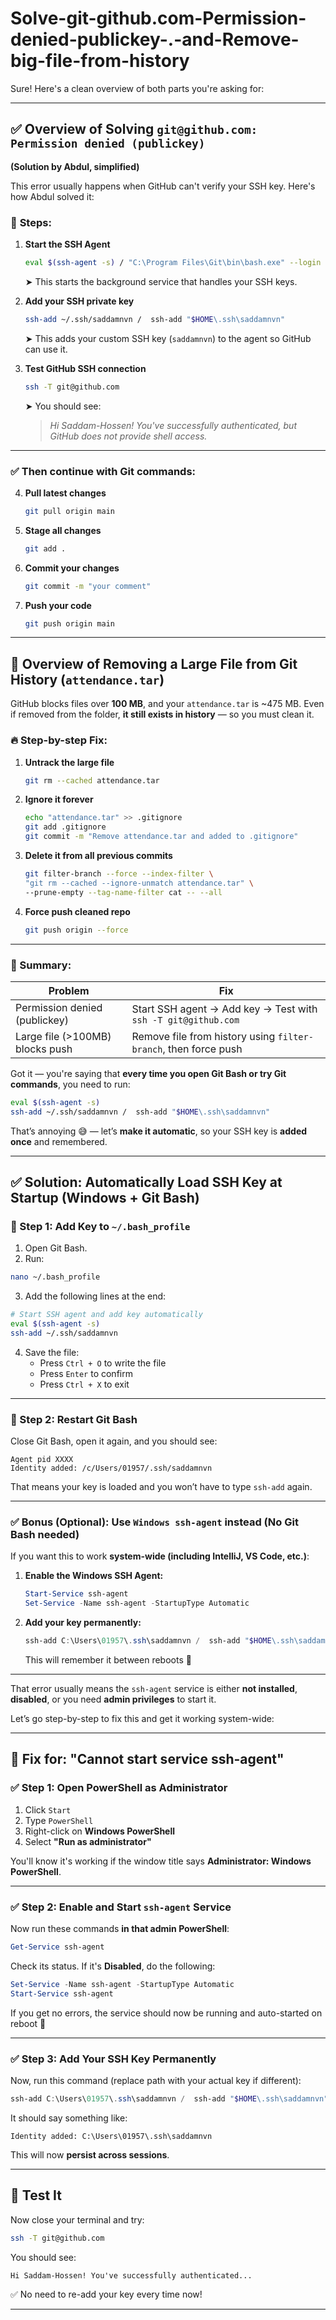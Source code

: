 # Solve-git-github.com-Permission-denied-publickey-.-and-Remove-big-file-from-history

Sure! Here's a clean overview of both parts you're asking for:

---

## ✅ **Overview of Solving `git@github.com: Permission denied (publickey)`**  
**(Solution by Abdul, simplified)**

This error usually happens when GitHub can't verify your SSH key. Here's how Abdul solved it:

### 🔧 **Steps:**

1. **Start the SSH Agent**
   ```bash
   eval $(ssh-agent -s) / "C:\Program Files\Git\bin\bash.exe" --login -i

   ```
   ➤ This starts the background service that handles your SSH keys.

2. **Add your SSH private key**
   ```bash
   ssh-add ~/.ssh/saddamnvn /  ssh-add "$HOME\.ssh\saddamnvn"

   ```
   ➤ This adds your custom SSH key (`saddamnvn`) to the agent so GitHub can use it.

3. **Test GitHub SSH connection**
   ```bash
   ssh -T git@github.com
   ```
   ➤ You should see:
   > *Hi Saddam-Hossen! You've successfully authenticated, but GitHub does not provide shell access.*

---

### ✅ Then continue with Git commands:

4. **Pull latest changes**
   ```bash
   git pull origin main
   ```

5. **Stage all changes**
   ```bash
   git add .
   ```

6. **Commit your changes**
   ```bash
   git commit -m "your comment"
   ```

7. **Push your code**
   ```bash
   git push origin main
   ```

---

## 🧹 **Overview of Removing a Large File from Git History (`attendance.tar`)**

GitHub blocks files over **100 MB**, and your `attendance.tar` is ~475 MB. Even if removed from the folder, **it still exists in history** — so you must clean it.

### 🔥 Step-by-step Fix:

1. **Untrack the large file**
   ```bash
   git rm --cached attendance.tar
   ```

2. **Ignore it forever**
   ```bash
   echo "attendance.tar" >> .gitignore
   git add .gitignore
   git commit -m "Remove attendance.tar and added to .gitignore"
   ```

3. **Delete it from all previous commits**
   ```bash
   git filter-branch --force --index-filter \
   "git rm --cached --ignore-unmatch attendance.tar" \
   --prune-empty --tag-name-filter cat -- --all
   ```

4. **Force push cleaned repo**
   ```bash
   git push origin --force
   ```

---

### 🎯 Summary:

| Problem                            | Fix                                                                 |
|-----------------------------------|----------------------------------------------------------------------|
| Permission denied (publickey)     | Start SSH agent → Add key → Test with `ssh -T git@github.com`       |
| Large file (>100MB) blocks push   | Remove file from history using `filter-branch`, then force push     |




Got it — you're saying that **every time you open Git Bash or try Git commands**, you need to run:

```bash
eval $(ssh-agent -s)
ssh-add ~/.ssh/saddamnvn /  ssh-add "$HOME\.ssh\saddamnvn"

```

That’s annoying 😅 — let’s **make it automatic**, so your SSH key is **added once** and remembered.

---

## ✅ Solution: Automatically Load SSH Key at Startup (Windows + Git Bash)

### 🧩 Step 1: Add Key to `~/.bash_profile`

1. Open Git Bash.
2. Run:

```bash
nano ~/.bash_profile
```

3. Add the following lines at the end:

```bash
# Start SSH agent and add key automatically
eval $(ssh-agent -s)
ssh-add ~/.ssh/saddamnvn
```

4. Save the file:
   - Press `Ctrl + O` to write the file
   - Press `Enter` to confirm
   - Press `Ctrl + X` to exit

---

### 🧪 Step 2: Restart Git Bash

Close Git Bash, open it again, and you should see:
```
Agent pid XXXX
Identity added: /c/Users/01957/.ssh/saddamnvn
```

That means your key is loaded and you won’t have to type `ssh-add` again.

---

### ✅ Bonus (Optional): Use `Windows ssh-agent` instead (No Git Bash needed)

If you want this to work **system-wide (including IntelliJ, VS Code, etc.)**:

1. **Enable the Windows SSH Agent:**
   ```powershell
   Start-Service ssh-agent
   Set-Service -Name ssh-agent -StartupType Automatic
   ```

2. **Add your key permanently:**
   ```powershell
   ssh-add C:\Users\01957\.ssh\saddamnvn /  ssh-add "$HOME\.ssh\saddamnvn"

   ```

   This will remember it between reboots 🎉

---





That error usually means the `ssh-agent` service is either **not installed**, **disabled**, or you need **admin privileges** to start it.

Let’s go step-by-step to fix this and get it working system-wide:

---

## 🧰 Fix for: "Cannot start service ssh-agent"

### ✅ Step 1: Open PowerShell **as Administrator**

1. Click `Start`
2. Type `PowerShell`
3. Right-click on **Windows PowerShell**
4. Select **"Run as administrator"**

You'll know it's working if the window title says **Administrator: Windows PowerShell**.

---

### ✅ Step 2: Enable and Start `ssh-agent` Service

Now run these commands **in that admin PowerShell**:

```powershell
Get-Service ssh-agent
```

Check its status. If it's **Disabled**, do the following:

```powershell
Set-Service -Name ssh-agent -StartupType Automatic
Start-Service ssh-agent
```

If you get no errors, the service should now be running and auto-started on reboot 🎉

---

### ✅ Step 3: Add Your SSH Key Permanently

Now, run this command (replace path with your actual key if different):

```powershell
ssh-add C:\Users\01957\.ssh\saddamnvn /  ssh-add "$HOME\.ssh\saddamnvn"

```

It should say something like:

```
Identity added: C:\Users\01957\.ssh\saddamnvn
```

This will now **persist across sessions**.

---

## 🧪 Test It

Now close your terminal and try:

```bash
ssh -T git@github.com
```

You should see:

```
Hi Saddam-Hossen! You've successfully authenticated...
```

✅ No need to re-add your key every time now!

---




